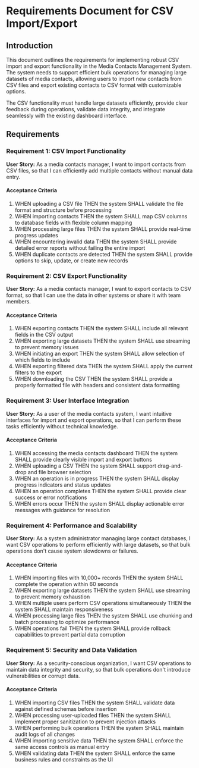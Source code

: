 # Requirements Document for CSV Import/Export

## Introduction

This document outlines the requirements for implementing robust CSV import and export functionality in the Media Contacts Management System. The system needs to support efficient bulk operations for managing large datasets of media contacts, allowing users to import new contacts from CSV files and export existing contacts to CSV format with customizable options.

The CSV functionality must handle large datasets efficiently, provide clear feedback during operations, validate data integrity, and integrate seamlessly with the existing dashboard interface.

## Requirements

### Requirement 1: CSV Import Functionality

**User Story:** As a media contacts manager, I want to import contacts from CSV files, so that I can efficiently add multiple contacts without manual data entry.

#### Acceptance Criteria

1. WHEN uploading a CSV file THEN the system SHALL validate the file format and structure before processing
2. WHEN importing contacts THEN the system SHALL map CSV columns to database fields with flexible column mapping
3. WHEN processing large files THEN the system SHALL provide real-time progress updates
4. WHEN encountering invalid data THEN the system SHALL provide detailed error reports without failing the entire import
5. WHEN duplicate contacts are detected THEN the system SHALL provide options to skip, update, or create new records

### Requirement 2: CSV Export Functionality

**User Story:** As a media contacts manager, I want to export contacts to CSV format, so that I can use the data in other systems or share it with team members.

#### Acceptance Criteria

1. WHEN exporting contacts THEN the system SHALL include all relevant fields in the CSV output
2. WHEN exporting large datasets THEN the system SHALL use streaming to prevent memory issues
3. WHEN initiating an export THEN the system SHALL allow selection of which fields to include
4. WHEN exporting filtered data THEN the system SHALL apply the current filters to the export
5. WHEN downloading the CSV THEN the system SHALL provide a properly formatted file with headers and consistent data formatting

### Requirement 3: User Interface Integration

**User Story:** As a user of the media contacts system, I want intuitive interfaces for import and export operations, so that I can perform these tasks efficiently without technical knowledge.

#### Acceptance Criteria

1. WHEN accessing the media contacts dashboard THEN the system SHALL provide clearly visible import and export buttons
2. WHEN uploading a CSV THEN the system SHALL support drag-and-drop and file browser selection
3. WHEN an operation is in progress THEN the system SHALL display progress indicators and status updates
4. WHEN an operation completes THEN the system SHALL provide clear success or error notifications
5. WHEN errors occur THEN the system SHALL display actionable error messages with guidance for resolution

### Requirement 4: Performance and Scalability

**User Story:** As a system administrator managing large contact databases, I want CSV operations to perform efficiently with large datasets, so that bulk operations don't cause system slowdowns or failures.

#### Acceptance Criteria

1. WHEN importing files with 10,000+ records THEN the system SHALL complete the operation within 60 seconds
2. WHEN exporting large datasets THEN the system SHALL use streaming to prevent memory exhaustion
3. WHEN multiple users perform CSV operations simultaneously THEN the system SHALL maintain responsiveness
4. WHEN processing large files THEN the system SHALL use chunking and batch processing to optimize performance
5. WHEN operations fail THEN the system SHALL provide rollback capabilities to prevent partial data corruption

### Requirement 5: Security and Data Validation

**User Story:** As a security-conscious organization, I want CSV operations to maintain data integrity and security, so that bulk operations don't introduce vulnerabilities or corrupt data.

#### Acceptance Criteria

1. WHEN importing CSV files THEN the system SHALL validate data against defined schemas before insertion
2. WHEN processing user-uploaded files THEN the system SHALL implement proper sanitization to prevent injection attacks
3. WHEN performing bulk operations THEN the system SHALL maintain audit logs of all changes
4. WHEN importing sensitive data THEN the system SHALL enforce the same access controls as manual entry
5. WHEN validating data THEN the system SHALL enforce the same business rules and constraints as the UI

